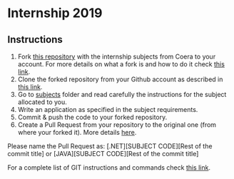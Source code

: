 # Internship 2019

<h2>Instructions</h2>

1. Fork [this repository](https://github.com/Coera/internship2019) with the internship subjects from Coera to your account. 
For more details on what a fork is and how to do it check [this link](https://help.github.com/en/articles/fork-a-repo).
2. Clone the forked repository from your Github account as described in [this link](https://help.github.com/en/articles/cloning-a-repository).
3. Go to [subjects](https://github.com/Coera/internship2019/tree/master/subjects) folder and read carefully the instructions for the subject allocated to you.
4. Write an application as specified in the subject requirements.
5. Commit & push the code to your forked repository.
6. Create a Pull Request from your repository to the original one (from where your forked it).
More details [here](https://help.github.com/en/articles/creating-a-pull-request-from-a-fork).

Please name the Pull Request as: [.NET][SUBJECT CODE][Rest of the commit title] or [JAVA][SUBJECT CODE][Rest of the commit title] 


For a complete list of GIT instructions and commands check [this link](https://git-scm.com/docs).
